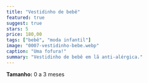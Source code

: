 ```yaml
---
title: "Vestidinho de bebê"
featured: true
suggest: true
stars: 5
price: 180,00
tags: ["bebê", "moda infantil"]
image: "0007-vestidinho-bebe.webp"
caption: "Uma fofura!"
summary: "Vestidinho de bebê em lã anti-alérgica."
---
```


**Tamanho:** 0 a 3 meses  

